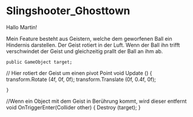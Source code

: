 # Slingshooter_Ghosttown

Hallo Martin!

Mein Feature besteht aus Geistern, welche dem geworfenen Ball ein Hindernis darstellen.
Der Geist rotiert in der Luft. Wenn der Ball ihn trifft verschwindet der Geist und gleichzeitig prallt der Ball an ihm ab.


	public GameObject target;

// Hier rotiert der Geist um einen pivot Point
	void Update () 
	{
		transform.Rotate (4f, 0f, 0f);
		transform.Translate (0f, 0.4f, 0f);
	
	}
//Wenn ein Object mit dem Geist in Berührung kommt, wird dieser entfernt
	void OnTriggerEnter(Collider other) {
		Destroy (target);
	}
	
